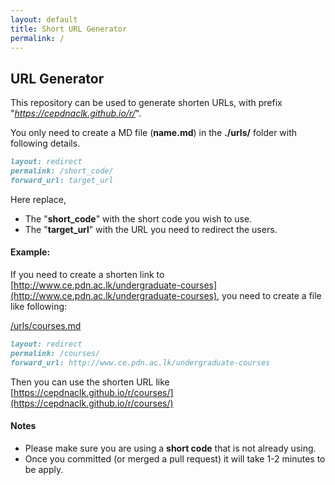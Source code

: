 ```yaml
---
layout: default
title: Short URL Generator
permalink: /
---
```


## URL Generator

This repository can be used to generate shorten URLs, with prefix "*https://cepdnaclk.github.io/r/*".

You only need to create a MD file (**name.md**) in the **./urls/** folder with following details.

```md   
layout: redirect
permalink: /short_code/
forward_url: target_url
```

Here replace,
- The "**short_code**" with the short code you wish to use.
- The "**target_url**" with the URL you need to redirect the users.

#### Example:
If you need to create a shorten link to [http://www.ce.pdn.ac.lk/undergraduate-courses](http://www.ce.pdn.ac.lk/undergraduate-courses), you need to create a file like following:

<u>/urls/courses.md</u>
```md
layout: redirect
permalink: /courses/
forward_url: http://www.ce.pdn.ac.lk/undergraduate-courses
```

Then you can use the shorten URL like [https://cepdnaclk.github.io/r/courses/](https://cepdnaclk.github.io/r/courses/)

#### Notes

- Please make sure you are using a **short code** that is not already using.
- Once you committed (or merged a pull request) it will take 1-2 minutes to be apply.

